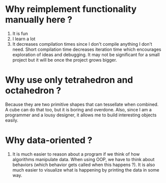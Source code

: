 # Why reimplement functionality manually here ?

1. It is fun
2. I learn a lot
3. It decreases compilation times since I don't compile anything I don't need. Short compilation time decreases
   iteration time which encourages exploration of ideas and debugging. It may not be significant for a small project but
   it will be once the project grows bigger.

# Why use only tetrahedron and octahedron ?

Because they are two primitive shapes that can tessellate when combined. A cube can do that too, but it is boring and
overdone. Also, since I am a programmer and a lousy designer, it allows me to build interesting objects easily.

# Why data-oriented ?

1. It is much easier to reason about a program if we think of how algorithms manipulate data. When using OOP, we have to
   think about behaviors (which behavior gets called when this happens ?). It is also much easier to visualize what is
   happening by printing the data in some way.